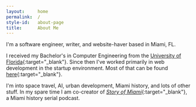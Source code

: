 ```yaml
---
layout:     home
permalink:  /
style-id:   about-page
title:      About Me
---
```


I'm a software engineer, writer, and website-haver based in Miami, FL.

I received my Bachelor's in Computer Engineering from the [University of Florida](http://www.ufl.edu/){:target="_blank"}. Since then I've worked primarily in web development in the startup environment. Most of that can be found [here](https://www.linkedin.com/in/nickmccrea/){:target="_blank"}.

I'm into space travel, AI, urban development, Miami history, and lots of other stuff. In my spare time I am co-creator of [_Story of Miami_](https://www.storyofmiami.com/){:target="_blank"}, a Miami history serial podcast.
